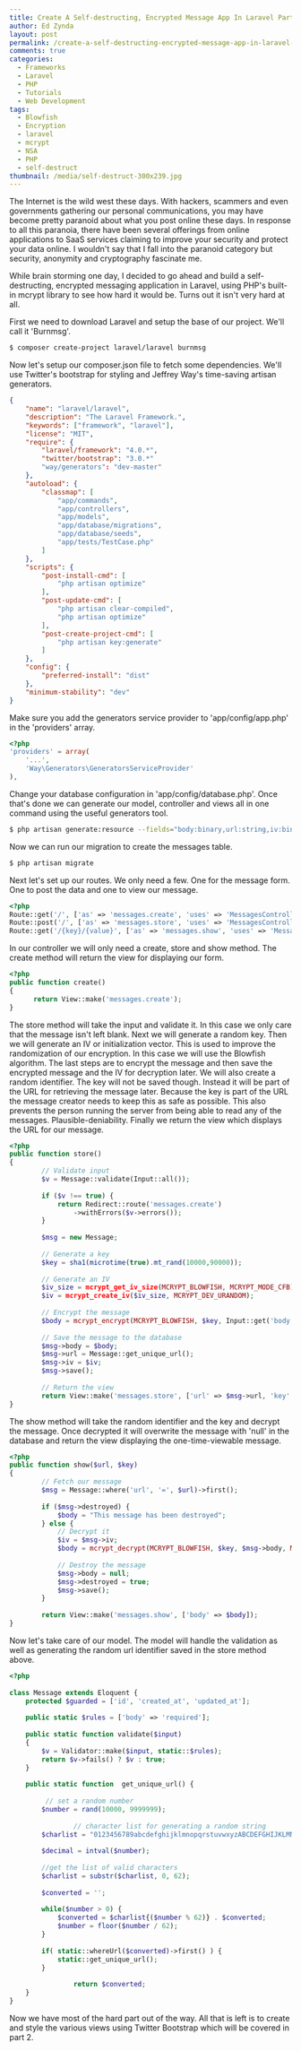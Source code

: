 ```yaml
---
title: Create A Self-destructing, Encrypted Message App In Laravel Part 1
author: Ed Zynda
layout: post
permalink: /create-a-self-destructing-encrypted-message-app-in-laravel-part-1/
comments: true
categories:
  - Frameworks
  - Laravel
  - PHP
  - Tutorials
  - Web Development
tags:
  - Blowfish
  - Encryption
  - laravel
  - mcrypt
  - NSA
  - PHP
  - self-destruct
thumbnail: /media/self-destruct-300x239.jpg
---
```

The Internet is the wild west these days. With hackers, scammers and even governments gathering our personal communications, you may have become pretty paranoid about what you post online these days. In response to all this paranoia, there have been several offerings from online applications to SaaS services claiming to improve your security and protect your data online. I wouldn't say that I fall into the paranoid category but security, anonymity and cryptography fascinate me. 

While brain storming one day, I decided to go ahead and build a self-destructing, encrypted messaging application in Laravel, using PHP's built-in mcrypt library to see how hard it would be. Turns out it isn't very hard at all.

First we need to download Laravel and setup the base of our project. We'll call it 'Burnmsg'.

```bash   
$ composer create-project laravel/laravel burnmsg  
```

Now let's setup our composer.json file to fetch some dependencies. We'll use Twitter's bootstrap for styling and Jeffrey Way's time-saving artisan generators.

```json  
{
    "name": "laravel/laravel",
    "description": "The Laravel Framework.",
    "keywords": ["framework", "laravel"],
    "license": "MIT",
    "require": {
        "laravel/framework": "4.0.*",
        "twitter/bootstrap": "3.0.*"
        "way/generators": "dev-master"
    },
    "autoload": {
        "classmap": [
            "app/commands",
            "app/controllers",
            "app/models",
            "app/database/migrations",
            "app/database/seeds",
            "app/tests/TestCase.php"
        ]
    },
    "scripts": {
        "post-install-cmd": [
            "php artisan optimize"
        ],
        "post-update-cmd": [
            "php artisan clear-compiled",
            "php artisan optimize"
        ],
        "post-create-project-cmd": [
            "php artisan key:generate"
        ]
    },
    "config": {
        "preferred-install": "dist"
    },
    "minimum-stability": "dev"
}
```

Make sure you add the generators service provider to 'app/config/app.php' in the 'providers' array.

```php
<?php
'providers' = array(
    '...',
    'Way\Generators\GeneratorsServiceProvider'
),
```

Change your database configuration in 'app/config/database.php'. Once that's done we can generate our model, controller and views all in one command using the useful generators tool.

```bash  
$ php artisan generate:resource --fields="body:binary,url:string,iv:binary,destroyed:boolean" messages
```

Now we can run our migration to create the messages table.

```bash  
$ php artisan migrate  
```

Next let's set up our routes. We only need a few. One for the message form. One to post the data and one to view our message.

```php  
<?php
Route::get('/', ['as' => 'messages.create', 'uses' => 'MessagesController@create']);
Route::post('/', ['as' => 'messages.store', 'uses' => 'MessagesController@store']);
Route::get('/{key}/{value}', ['as' => 'messages.show', 'uses' => 'MessagesController@show']);
```

In our controller we will only need a create, store and show method. The create method will return the view for displaying our form.

```php 
<?php
public function create()
{
      return View::make('messages.create');
}
```

The store method will take the input and validate it. In this case we only care that the message isn't left blank. Next we will generate a random key. Then we will generate an IV or initialization vector. This is used to improve the randomization of our encryption. In this case we will use the Blowfish algorithm. The last steps are to encrypt the message and then save the encrypted message and the IV for decryption later. We will also create a random identifier. The key will not be saved though. Instead it will be part of the URL for retrieving the message later. Because the key is part of the URL the message creator needs to keep this as safe as possible. This also prevents the person running the server from being able to read any of the messages. Plausible-deniability. Finally we return the view which displays the URL for our message.

```php
<?php  
public function store()
{
        // Validate input
        $v = Message::validate(Input::all());
 
        if ($v !== true) {
            return Redirect::route('messages.create')
                ->withErrors($v->errors());
        }
 
        $msg = new Message;
 
        // Generate a key
        $key = sha1(microtime(true).mt_rand(10000,90000));
 
        // Generate an IV
        $iv_size = mcrypt_get_iv_size(MCRYPT_BLOWFISH, MCRYPT_MODE_CFB);
        $iv = mcrypt_create_iv($iv_size, MCRYPT_DEV_URANDOM);
 
        // Encrypt the message
        $body = mcrypt_encrypt(MCRYPT_BLOWFISH, $key, Input::get('body'), MCRYPT_MODE_CFB, $iv);
 
        // Save the message to the database
        $msg->body = $body;
        $msg->url = Message::get_unique_url();
        $msg->iv = $iv;
        $msg->save();
 
        // Return the view
        return View::make('messages.store', ['url' => $msg->url, 'key' => $key]);
} 
```

The show method will take the random identifier and the key and decrypt the message. Once decrypted it will overwrite the message with 'null' in the database and return the view displaying the one-time-viewable message.

```php
<?php
public function show($url, $key)
{
        // Fetch our message
        $msg = Message::where('url', '=', $url)->first();
 
        if ($msg->destroyed) {
            $body = "This message has been destroyed";
        } else {
            // Decrypt it
            $iv = $msg->iv;
            $body = mcrypt_decrypt(MCRYPT_BLOWFISH, $key, $msg->body, MCRYPT_MODE_CFB, $iv);
 
            // Destroy the message
            $msg->body = null;
            $msg->destroyed = true;
            $msg->save();
        }
 
        return View::make('messages.show', ['body' => $body]);
} 
```

Now let's take care of our model. The model will handle the validation as well as generating the random url identifier saved in the store method above.

```php  
<?php
 
class Message extends Eloquent {
    protected $guarded = ['id', 'created_at', 'updated_at'];
 
    public static $rules = ['body' => 'required'];
 
    public static function validate($input)
    {
        $v = Validator::make($input, static::$rules);
        return $v->fails() ? $v : true;
    }
 
    public static function  get_unique_url() {
 
         // set a random number
        $number = rand(10000, 9999999);
 
                // character list for generating a random string
        $charlist = "0123456789abcdefghijklmnopqrstuvwxyzABCDEFGHIJKLMNOPQRSTUVWXYZ";
 
        $decimal = intval($number);
 
        //get the list of valid characters
        $charlist = substr($charlist, 0, 62);
 
        $converted = '';
 
        while($number > 0) {
            $converted = $charlist{($number % 62)} . $converted;
            $number = floor($number / 62);
        }
 
        if( static::whereUrl($converted)->first() ) {
            static::get_unique_url();
        }
 
                return $converted;
    }
} 
```

Now we have most of the hard part out of the way. All that is left is to create and style the various views using Twitter Bootstrap which will be covered in part 2.

 [1]: http://www.edzynda.com/media/self-destruct.jpg
